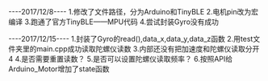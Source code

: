 
----2017/12/8----
1.修改了文件路径，分为Arduino和TinyBLE
2.电机pin改为宏编译
3.跑通了官方TinyBLE——MPU代码
4.尝试封装Gyro没有成功

----2017/12/15----
1.封装了Gyro的read(),data_x,data_y,data_z函数
2.用test文件夹里的main.cpp成功读取陀螺仪读数
3.内部还没有把加速度和陀螺仪读取分开4
4.是否需要重置读数？
5.是否可以设置陀螺仪读取频率？
6.按照API给Arduino_Motor增加了state函数

